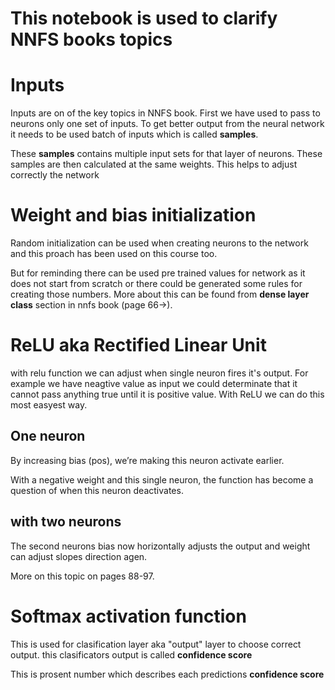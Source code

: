 <h1>This notebook is used to clarify NNFS books topics</h1>

# Inputs

Inputs are on of the key topics in NNFS book. First we have used to pass to neurons only one set of inputs. To get better output from the neural network it needs to be used batch of inputs which is called **samples**. 

These **samples** contains multiple input sets for that layer of neurons. These samples are then calculated at the same weights. This helps to adjust correctly the network

# Weight and bias initialization

Random initialization can be used when creating neurons to the network and this proach has been used on this course too. 

But for reminding there can be used pre trained values for network as it does not start from scratch or there could be generated some rules for creating those numbers. More about this can be found from **dense layer class** section in nnfs book (page 66->).

# ReLU aka Rectified Linear Unit

with relu function we can adjust when single neuron fires it's output. For example we have neagtive value as input we could determinate that it cannot pass anything true until it is positive value. With ReLU we can do this most easyest way.

## One neuron

By increasing bias (pos), we’re making this neuron activate earlier.

With a negative weight and this single neuron, the function has become a question of when this
neuron deactivates.


## with two neurons

The second neurons bias now horizontally adjusts the output and weight can adjust slopes direction agen.

More on this topic on pages 88-97.

# Softmax activation function

This is used for clasification layer aka "output" layer to choose correct output. this clasificators output is called **confidence score** 

This is prosent number which describes each predictions **confidence score**